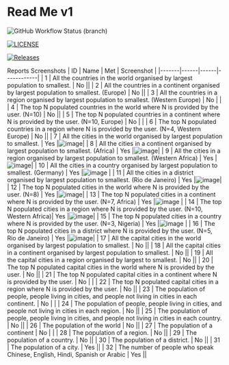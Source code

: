 <h1>Read Me v1</h1>

![GitHub Workflow Status (branch)](https://img.shields.io/github/actions/workflow/status/Chris-Pesic/SWE-Methods-Project/main.yml?branch=master)

[![LICENSE](https://img.shields.io/github/license/Chris-Pesic/SWE-Methods-Project.svg?style=flat-square)](https://github.com/Chris-Pesic/SWE-Methods-Project/blob/master/LICENSE)

[![Releases](https://img.shields.io/github/release/Chris-Pesic/SWE-Methods-Project/all.svg?style=flat-square)](https://github.com/Chris-Pesic/SWE-Methods-Project/releases)



Reports Screenshots
| ID    | Name | Met  | Screenshot |
|-------|------|------|------------|
| 1     | All the countries in the world organised by largest population to smallest. | No ||
    | 2     | All the countries in a continent organised by largest population to smallest. (Europe) | No ||
| 3     | All the countries in a region organised by largest population to smallest. (Western Europe) | No | | 
| 4     | The top N populated countries in the world where N is provided by the user. (N=10) | No || 
| 5     | The top N populated countries in a continent where N is provided by the user. (N=10, Europe) | No | | 
| 6     | The top N populated countries in a region where N is provided by the user. (N=4, Western Europe) | No ||
| 7     | All the cities in the world organised by largest population to smallest. | Yes |![image](https://github.com/40624987/SWE-Methods-Project-Distinguish/assets/157693583/4ec6714a-8427-4959-91bf-44cfeafceab2)|
| 8     | All the cities in a continent organised by largest population to smallest. (Africa) | Yes |![image](https://github.com/40624987/SWE-Methods-Project-Distinguish/assets/157693583/2067088a-b481-44a3-b5e1-3e5c5f206de1)|
| 9     | All the cities in a region organised by largest population to smallest. (Western Africa) | Yes |![image](https://github.com/40624987/SWE-Methods-Project-Distinguish/assets/157693583/af6e79f0-467e-4eb1-b094-69fe842a0e46)|
| 10     | All the cities in a country organised by largest population to smallest. (Germany) | Yes |![image](https://github.com/40624987/SWE-Methods-Project-Distinguish/assets/157693583/9171e34f-5cd0-493a-8c5a-2b40f0b9b1eb) |
| 11     | All the cities in a district organised by largest population to smallest. (Rio de Janeiro) | Yes |![image](https://github.com/40624987/SWE-Methods-Project-Distinguish/assets/157693583/c4ec9a61-3833-46e7-9e8f-5b1977d72cbf)|
| 12     | The top N populated cities in the world where N is provided by the user. (N=8) | Yes |![image](https://github.com/40624987/SWE-Methods-Project-Distinguish/assets/157693583/a68784c1-0dbc-4207-8e6a-7395ca471335)|
| 13     | The top N populated cities in a continent where N is provided by the user. (N=7, Africa) | Yes |![image](https://github.com/40624987/SWE-Methods-Project-Distinguish/assets/157693583/cb94178a-562a-4df3-b46c-75a4d7371da1) |
| 14     | The top N populated cities in a region where N is provided by the user. (N=10, Western Africa)| Yes |![image](https://github.com/40624987/SWE-Methods-Project-Distinguish/assets/157693583/3fd665c0-4798-48ba-b575-5d7cdeee5a52)|
| 15     | The top N populated cities in a country where N is provided by the user. (N=3, Nigeria) | Yes |![image](https://github.com/40624987/SWE-Methods-Project-Distinguish/assets/157693583/38271775-d642-469d-90c8-a4324a598ddb) |
| 16     | The top N populated cities in a district where N is provided by the user. (N=5, Rio de Janeiro) | Yes |![image](https://github.com/40624987/SWE-Methods-Project-Distinguish/assets/157693583/f08d7053-7a42-4da6-8bea-930b9952526e)|
| 17    | All the capital cities in the world organised by largest population to smallest. | No ||
| 18    | All the capital cities in a continent organised by largest population to smallest. | No ||
| 19    | All the capital cities in a region organised by largest to smallest. | No ||
| 20    | The top N populated capital cities in the world where N is provided by the user. | No ||
| 21    | The top N populated capital cities in a continent where N is provided by the user. | No | |
| 22    | The top N populated capital cities in a region where N is provided by the user. | No ||
| 23    | The population of people, people living in cities, and people not living in cities in each continent. | No | |
| 24    | The population of people, people living in cities, and people not living in cities in each region. | No ||
| 25    | The population of people, people living in cities, and people not living in cities in each country. | No ||
| 26    | The population of the world | No ||
| 27    | The population of a continent | No | |
| 28    | The population of a region. | No ||
| 29    | The population of a country. | No ||
| 30    | The population of a district. | No ||
| 31    | The population of a city. | Yes ||
| 32    | The number of people who speak Chinese, English, Hindi, Spanish or Arabic | Yes ||

